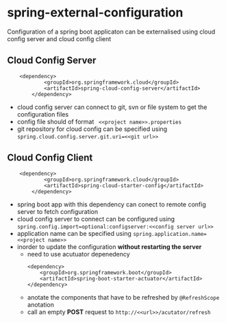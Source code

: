 # spring-external-configuration

Configuration of a spring boot applicaton can be externalised using cloud config server and cloud config client


## Cloud Config Server

```
	<dependency>
			<groupId>org.springframework.cloud</groupId>
			<artifactId>spring-cloud-config-server</artifactId>
		</dependency>
```

- cloud config server can connect to git, svn or file system to get the configuration files
- config file should of format ` <<project name>>.properties`
- git repository for cloud config can be specified using 
    `spring.cloud.config.server.git.uri=<<git url>>`

## Cloud Config Client

```
	<dependency>
			<groupId>org.springframework.cloud</groupId>
			<artifactId>spring-cloud-starter-config</artifactId>
		</dependency>
```
- spring boot app with this dependency can conect to remote config server to fetch configuration
- cloud config server to connect can be configured using
    `spring.config.import=optional:configserver:<<config server url>>`
- application name can be specified using 
    `spring.application.name=<<project name>>`
- inorder to update the configuration **without restarting the server**
    - need to use acutuator depenedency 
        ```
        <dependency>
			<groupId>org.springframework.boot</groupId>
			<artifactId>spring-boot-starter-actuator</artifactId>
		</dependency>
        ```
    - anotate the components that have to be refreshed by `@RefreshScope` anotation
    - call an empty **POST** request to `http://<<url>>/acutator/refresh`
